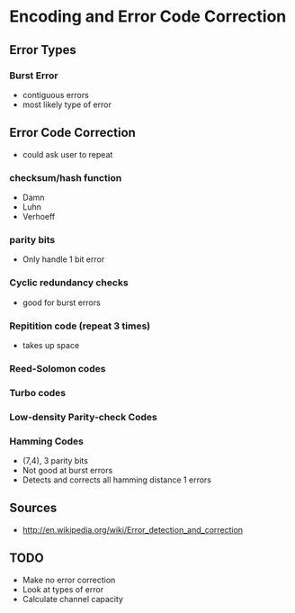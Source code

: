 
# Encoding and Error Code Correction

## Error Types

### Burst Error
* contiguous errors
* most likely type of error

## Error Code Correction

* could ask user to repeat

### checksum/hash function
* Damn
* Luhn
* Verhoeff

### parity bits

* Only handle 1 bit error

### Cyclic redundancy checks

* good for burst errors

### Repitition code (repeat 3 times)
* takes up space

### Reed-Solomon codes

### Turbo codes

### Low-density Parity-check Codes

### Hamming Codes
- (7,4), 3 parity bits
- Not good at burst errors
- Detects and corrects all hamming distance 1 errors

## Sources
- http://en.wikipedia.org/wiki/Error_detection_and_correction

## TODO
- Make no error correction
- Look at types of error
- Calculate channel capacity
